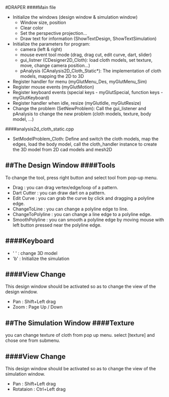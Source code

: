 #DRAPER
####Main file
+ Initialize the windows (design window & simulation window)
  + Window size, position
  + Clear color
  + Set the perspective projection...
  + Draw text for information (ShowTextDesign, ShowTextSimulation)
+ Initialize the parameters for program:
  + camera (left & right)
  + mouse event tool mode (drag, drag cut, edit curve, dart, slider)
  + gui_listner (CDesigner2D_Cloth): load cloth models, set texture, move, change camera position...)
  + pAnalysis (CAnalysis2D_Cloth_Static*): The implementation of cloth models, mapping the 2D to 3D 
+ Register handler for menu (myGlutMenu_Des, myGlutMenu_Sim)
+ Register mouse events (myGlutMotion)
+ Register keyboard events (special keys - myGlutSpecial, function keys - myGlutKeyboard)
+ Register handler when idle, resize (myGlutIdle, myGlutResize)
+ Change the problem (SetNewProblem): Call the gui_listener and pAnalysis to change the new problem (cloth models, texture, body model, ...)

####analysis2d_cloth_static.cpp
+ SetModelProblem_Cloth: Define and switch the cloth models, map the edges, load the body model, call the cloth_handler instance to create the 3D model from 2D cad models and mesh2D

##The Design Window
####Tools
-----
To change the tool, press right button and select tool from pop-up menu.
+ Drag : you can drag vertex/edge/loop of a pattern.
+ Dart Cutter : you can draw dart on a pattern. 
+ Edit Curve : you can grab the curve by click and dragging a polyline edge.
+ ChangeToLine : you can change a polyline edge to line.
+ ChangeToPolyline : you can change a line edge to a polyline edge.
+ SmoothPolyline : you can smooth a polyline edge by moving mouse with left button pressed near the polyline edge.

####Keyboard
------
+ ' '  : change 3D model
+ 'b'  : Initialize the simulation 

####View Change
-----------
This design window should be activated so as to change the view of the design window.
+ Pan : Shift+Left drag
+ Zoom : Page Up / Down


##The Simulation Window
####Texture
-------
you can change texture of cloth from pop up menu. select [texture] and chose one from submenu.

####View Change
------
This design window should be activated so as to change the view of the simulation window.
+ Pan : Shift+Left drag
+ Rotataion : Ctrl+Left drag
